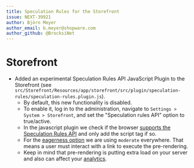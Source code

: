 ```yaml
---
title: Speculation Rules for the Storefront
issue: NEXT-39921
author: Björn Meyer
author_email: b.meyer@shopware.com
author_github: @BrocksiNet
---
```

# Storefront
* Added an experimental Speculation Rules API JavaScript Plugin to the Storefront (see `src/Storefront/Resources/app/storefront/src/plugin/speculation-rules/speculation-rules.plugin.js`).
  * By default, this new functionality is disabled.
  * To enable it, log in to the administration, navigate to `Settings > System > Storefront`, and set the "Speculation rules API" option to true/active.
  * In the javascript plugin we check if the browser [supports the Speculation Rules API](https://caniuse.com/mdn-http_headers_speculation-rules) and only add the script tag if so.
  * For the [eagerness option](https://developer.chrome.com/docs/web-platform/prerender-pages#eagerness) we are using `moderate` everywhere. That means a user must interact with a link to execute the pre-rendering.
  * Keep in mind that pre-rendering is putting extra load on your server and also can affect your [analytics](https://developer.chrome.com/docs/web-platform/prerender-pages#impact-on-analytics).

